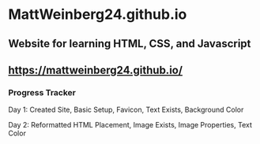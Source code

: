 ﻿# MattWeinberg24.github.io
## Website for learning HTML, CSS, and Javascript
## https://mattweinberg24.github.io/

### Progress Tracker
Day 1: Created Site, Basic Setup, Favicon, Text Exists, Background Color

Day 2: Reformatted HTML Placement, Image Exists, Image Properties, Text Color
